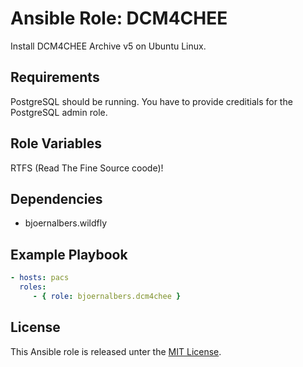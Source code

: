 Ansible Role: DCM4CHEE
======================

Install DCM4CHEE Archive v5 on Ubuntu Linux.

Requirements
------------

PostgreSQL should be running.
You have to provide creditials for the PostgreSQL admin role.

Role Variables
--------------

RTFS (Read The Fine Source coode)!

Dependencies
------------

- bjoernalbers.wildfly

Example Playbook
----------------

```yaml
- hosts: pacs
  roles:
     - { role: bjoernalbers.dcm4chee }
```

License
-------

This Ansible role is released unter the [MIT License](LICENSE.txt).
